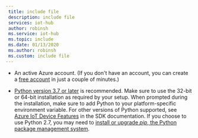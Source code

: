 ```yaml
---
 title: include file
 description: include file
 services: iot-hub
 author: robinsh
 ms.service: iot-hub
 ms.topic: include
 ms.date: 01/13/2020
 ms.author: robinsh
 ms.custom: include file
---
```


* An active Azure account. (If you don't have an account, you can create a [free account](https://azure.microsoft.com/pricing/free-trial/) in just a couple of minutes.)

* [Python version 3.7 or later](https://www.python.org/downloads/) is recommended. Make sure to use the 32-bit or 64-bit installation as required by your setup. When prompted during the installation, make sure to add Python to your platform-specific environment variable. For other versions of Python supported, see [Azure IoT Device Features](https://github.com/Azure/azure-iot-sdk-python/tree/main/azure-iot-device#azure-iot-device-features) in the SDK documentation. If you choose to use Python 2.7, you may need to [install or upgrade *pip*, the Python package management system](https://pip.pypa.io/en/stable/installing/).
